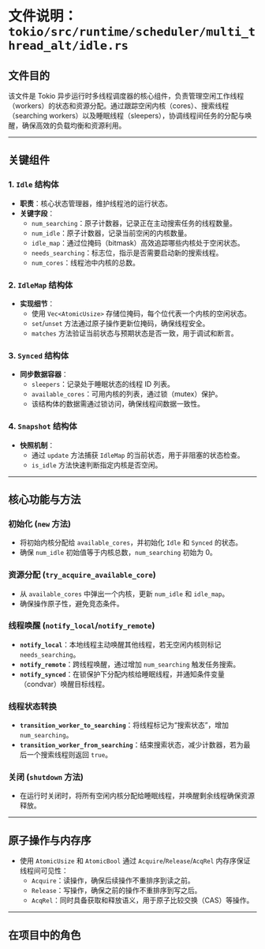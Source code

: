 # 文件说明：`tokio/src/runtime/scheduler/multi_thread_alt/idle.rs`

## **文件目的**  
该文件是 Tokio 异步运行时多线程调度器的核心组件，负责管理空闲工作线程（workers）的状态和资源分配。通过跟踪空闲内核（cores）、搜索线程（searching workers）以及睡眠线程（sleepers），协调线程间任务的分配与唤醒，确保高效的负载均衡和资源利用。

---

## **关键组件**

### **1. `Idle` 结构体**
- **职责**：核心状态管理器，维护线程池的运行状态。
- **关键字段**：
  - `num_searching`：原子计数器，记录正在主动搜索任务的线程数量。
  - `num_idle`：原子计数器，记录当前空闲的内核数量。
  - `idle_map`：通过位掩码（bitmask）高效追踪哪些内核处于空闲状态。
  - `needs_searching`：标志位，指示是否需要启动新的搜索线程。
  - `num_cores`：线程池中内核的总数。

### **2. `IdleMap` 结构体**
- **实现细节**：
  - 使用 `Vec<AtomicUsize>` 存储位掩码，每个位代表一个内核的空闲状态。
  - `set`/`unset` 方法通过原子操作更新位掩码，确保线程安全。
  - `matches` 方法验证当前状态与预期状态是否一致，用于调试和断言。

### **3. `Synced` 结构体**
- **同步数据容器**：
  - `sleepers`：记录处于睡眠状态的线程 ID 列表。
  - `available_cores`：可用内核的列表，通过锁（mutex）保护。
  - 该结构体的数据需通过锁访问，确保线程间数据一致性。

### **4. `Snapshot` 结构体**
- **快照机制**：
  - 通过 `update` 方法捕获 `IdleMap` 的当前状态，用于非阻塞的状态检查。
  - `is_idle` 方法快速判断指定内核是否空闲。

---

## **核心功能与方法**

### **初始化 (`new` 方法)**
- 将初始内核分配给 `available_cores`，并初始化 `Idle` 和 `Synced` 的状态。
- 确保 `num_idle` 初始值等于内核总数，`num_searching` 初始为 0。

### **资源分配 (`try_acquire_available_core`)**
- 从 `available_cores` 中弹出一个内核，更新 `num_idle` 和 `idle_map`。
- 确保操作原子性，避免竞态条件。

### **线程唤醒 (`notify_local`/`notify_remote`)**
- **`notify_local`**：本地线程主动唤醒其他线程，若无空闲内核则标记 `needs_searching`。
- **`notify_remote`**：跨线程唤醒，通过增加 `num_searching` 触发任务搜索。
- **`notify_synced`**：在锁保护下分配内核给睡眠线程，并通知条件变量（condvar）唤醒目标线程。

### **线程状态转换**
- **`transition_worker_to_searching`**：将线程标记为“搜索状态”，增加 `num_searching`。
- **`transition_worker_from_searching`**：结束搜索状态，减少计数器，若为最后一个搜索线程则返回 `true`。

### **关闭 (`shutdown` 方法)**
- 在运行时关闭时，将所有空闲内核分配给睡眠线程，并唤醒剩余线程确保资源释放。

---

## **原子操作与内存序**
- 使用 `AtomicUsize` 和 `AtomicBool` 通过 `Acquire`/`Release`/`AcqRel` 内存序保证线程间可见性：
  - `Acquire`：读操作，确保后续操作不重排序到读之前。
  - `Release`：写操作，确保之前的操作不重排序到写之后。
  - `AcqRel`：同时具备获取和释放语义，用于原子比较交换（CAS）等操作。

---

## **在项目中的角色**